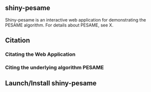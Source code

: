 ## shiny-pesame

Shiny-pesame is an interactive web application for demonstrating the PESAME algorithm.
For details about PESAME, see X.

## Citation 

### Citating the Web Application

### Citing the underlying algorithm PESAME

## Launch/Install shiny-pesame
